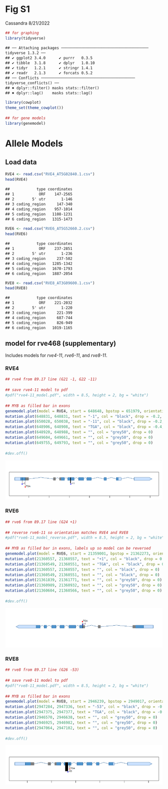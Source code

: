 Fig S1
================
Cassandra
8/21/2022

``` r
## for graphing
library(tidyverse)
```

    ## ── Attaching packages ─────────────────────────────────────── tidyverse 1.3.2 ──
    ## ✔ ggplot2 3.4.0      ✔ purrr   0.3.5 
    ## ✔ tibble  3.1.8      ✔ dplyr   1.0.10
    ## ✔ tidyr   1.2.1      ✔ stringr 1.4.1 
    ## ✔ readr   2.1.3      ✔ forcats 0.5.2 
    ## ── Conflicts ────────────────────────────────────────── tidyverse_conflicts() ──
    ## ✖ dplyr::filter() masks stats::filter()
    ## ✖ dplyr::lag()    masks stats::lag()

``` r
library(cowplot)
theme_set(theme_cowplot())

## for gene models 
library(genemodel)
```

# Allele Models

## Load data

``` r
RVE4 <- read.csv("RVE4_AT5G02840.1.csv")
head(RVE4)
```

    ##            type coordinates
    ## 1           ORF    147-2565
    ## 2        5' utr       1-146
    ## 3 coding_region     147-340
    ## 4 coding_region    957-1014
    ## 5 coding_region   1108-1231
    ## 6 coding_region   1315-1473

``` r
RVE6 <- read.csv("RVE6_AT5G52660.2.csv")
head(RVE6)
```

    ##            type coordinates
    ## 1           ORF    237-2851
    ## 2        5' utr       1-236
    ## 3 coding_region     237-502
    ## 4 coding_region   1285-1342
    ## 5 coding_region   1670-1793
    ## 6 coding_region   1887-2054

``` r
RVE8 <- read.csv("RVE8_AT3G09600.1.csv")
head(RVE8)
```

    ##            type coordinates
    ## 1           ORF    221-2032
    ## 2        5' utr       1-220
    ## 3 coding_region     221-399
    ## 4 coding_region     687-744
    ## 5 coding_region     826-949
    ## 6 coding_region   1019-1165

## model for rve468 (supplementary)

Includes models for *rve4-11*, *rve6-11*, and *rve8-11*.

### RVE4

``` r
## rve4 from 89.17 line (G21 -1, G22 -11)

## save rve4-11 model to pdf
#pdf("rve4-11_model.pdf", width = 8.5, height = 2, bg = "white")

## MYB as filled bar in exons
genemodel.plot(model = RVE4, start = 648648, bpstop = 651979, orientation = "forward", xaxis = FALSE)
mutation.plot(648831, 648831, text = "-1", col = "black", drop = -0.2, haplotypes = c("blue"))
mutation.plot(650028, 650038, text = "-11", col = "black", drop = -0.2, haplotypes = c("blue"))
mutation.plot(648906, 648908, text = "TGA", col = "black", drop = -0.4, haplotypes = c("red"))
mutation.plot(648920, 648988, text = "", col = "grey50", drop = 0)
mutation.plot(649604, 649661, text = "", col = "grey50", drop = 0)
mutation.plot(649755, 649793, text = "", col = "grey50", drop = 0)

#dev.off()
```

![](figS1_files/figure-gfm/unnamed-chunk-2-1.png)<!-- -->

### RVE6

``` r
## rve6 from 89.17 line (G24 +1)

## reverse rve6-11 so orientation matches RVE4 and RVE8
#pdf("rve6-11_model_reverse.pdf", width = 8.5, height = 2, bg = "white")

## MYB as filled bar in exons, labels up so model can be reversed
genemodel.plot(model = RVE6, start = 21359001, bpstop = 21362273, orientation = "reverse", xaxis = FALSE)
mutation.plot(21360557, 21360557, text = "+1", col = "black", drop = 0.3, haplotypes = c("blue"))
mutation.plot(21360549, 21360551, text = "TGA", col = "black", drop = 0.5, haplotypes = c("red"))
mutation.plot(21360557, 21360557, text = "", col = "black", drop = 0)
mutation.plot(21360549, 21360551, text = "", col = "black", drop = 0)
mutation.plot(21361839, 21361771, text = "", col = "grey50", drop = 0) 
mutation.plot(21360989, 21360932, text = "", col = "grey50", drop = 0)
mutation.plot(21360604, 21360566, text = "", col = "grey50", drop = 0)

#dev.off()
```

![](figS1_files/figure-gfm/unnamed-chunk-3-1.png)<!-- -->

### RVE8

``` r
## rve8 from 89.17 line (G26 -53)

## save rve8-11 model to pdf
#pdf("rve8-11_model.pdf", width = 8.5, height = 2, bg = "white")

## MYB as filled bar in exons
genemodel.plot(model = RVE8, start = 2946239, bpstop = 2949017, orientation = "forward", xaxis = FALSE)
mutation.plot(2947284, 2947336, text = "-53", col = "black", drop = -0.4, haplotypes = c("blue"))
mutation.plot(2947375, 2947377, text = "TGA", col = "black", drop = -0.2, haplotypes = c("red"))
mutation.plot(2946570, 2946638, text = "", col = "grey50", drop = 0) 
mutation.plot(2946925, 2946982, text = "", col = "grey50", drop = 0)
mutation.plot(2947064, 2947102, text = "", col = "grey50", drop = 0)

#dev.off()
```

![](figS1_files/figure-gfm/unnamed-chunk-4-1.png)<!-- -->
